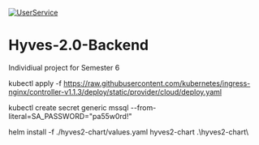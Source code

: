 [![UserService](https://github.com/bramhurkmans/Hyves-2.0-Backend/actions/workflows/gke-user-service.yml/badge.svg)](https://github.com/bramhurkmans/Hyves-2.0-Backend/actions/workflows/gke-user-service.yml)

# Hyves-2.0-Backend
Individiual project for Semester 6

kubectl apply -f https://raw.githubusercontent.com/kubernetes/ingress-nginx/controller-v1.1.3/deploy/static/provider/cloud/deploy.yaml

kubectl create secret generic mssql --from-literal=SA_PASSWORD="pa55w0rd!"

helm install -f ./hyves2-chart/values.yaml hyves2-chart .\hyves2-chart\
